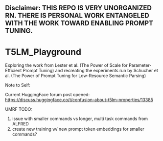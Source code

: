 ## Disclaimer: THIS REPO IS VERY UNORGANIZED RN. THERE IS PERSONAL WORK ENTANGELED WITH THE WORK TOWARD ENABLING PROMPT TUNING. 

# T5LM_Playground
Exploring the work from Lester et al. (The Power of Scale for Parameter-Efficient Prompt Tuning) and recreating the experiments run by Schucher et al. (The Power of Prompt Tuning for Low-Resource Semantic Parsing)



Note to Self:

Current HuggingFace forum post opened: https://discuss.huggingface.co/t/confusion-about-t5lm-properties/13385


UMRF TODO:
1) issue with smaller commands vs longer, multi task commands from ALFRED
2) create new training w/ new prompt token embeddings for smaller commands?
